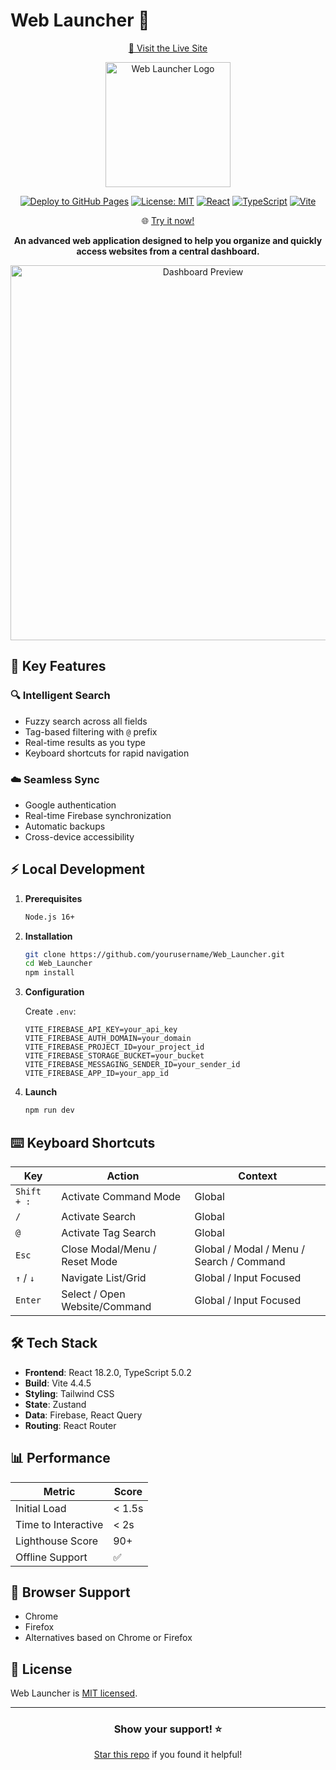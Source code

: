 # Web Launcher 🚀

<div align="center">

[🔗 Visit the Live Site](https://alexandrosliaskos.github.io/Web_MS/)

<img src="https://github.com/user-attachments/assets/85cddc06-e40e-45dc-bce9-fab67faf9553" width="200" alt="Web Launcher Logo">

[![Deploy to GitHub Pages](https://github.com/AlexandrosLiaskos/Web_Launcher/actions/workflows/deploy.yml/badge.svg)](https://github.com/AlexandrosLiaskos/Web_Launcher/actions/workflows/deploy.yml)
[![License: MIT](https://img.shields.io/badge/License-MIT-blue.svg)](https://opensource.org/licenses/MIT)
[![React](https://img.shields.io/badge/React-18.2.0-61dafb.svg)](https://reactjs.org/)
[![TypeScript](https://img.shields.io/badge/TypeScript-5.0.2-blue.svg)](https://www.typescriptlang.org/)
[![Vite](https://img.shields.io/badge/Vite-4.4.5-646cff.svg)](https://vitejs.dev/)

🌐 [Try it now!](https://alexandrosliaskos.github.io/Web_MS/)

**An advanced web application designed to help you organize and quickly access websites from a central dashboard.**

<img src="https://github.com/user-attachments/assets/eb7f704d-f115-4590-a0a5-a016e316da51" width="600" alt="Dashboard Preview">

</div>

## 🌟 Key Features

### 🔍 Intelligent Search

- Fuzzy search across all fields
- Tag-based filtering with `@` prefix
- Real-time results as you type
- Keyboard shortcuts for rapid navigation

### ☁️ Seamless Sync

- Google authentication
- Real-time Firebase synchronization
- Automatic backups
- Cross-device accessibility

## ⚡ Local Development

1. **Prerequisites**

    ```bash
    Node.js 16+
    ```

2. **Installation**

    ```bash
    git clone https://github.com/yourusername/Web_Launcher.git
    cd Web_Launcher
    npm install
    ```

3. **Configuration**

    Create `.env`:

    ```env
    VITE_FIREBASE_API_KEY=your_api_key
    VITE_FIREBASE_AUTH_DOMAIN=your_domain
    VITE_FIREBASE_PROJECT_ID=your_project_id
    VITE_FIREBASE_STORAGE_BUCKET=your_bucket
    VITE_FIREBASE_MESSAGING_SENDER_ID=your_sender_id
    VITE_FIREBASE_APP_ID=your_app_id
    ```

4. **Launch**

    ```bash
    npm run dev
    ```

## ⌨️ Keyboard Shortcuts

| Key         | Action                        | Context                    |
|-------------|-------------------------------|----------------------------|
| `Shift + :` | Activate Command Mode         | Global                     |
| `/`         | Activate Search               | Global                     |
| `@`         | Activate Tag Search           | Global                     |
| `Esc`       | Close Modal/Menu / Reset Mode | Global / Modal / Menu / Search / Command |
| `↑` / `↓`   | Navigate List/Grid            | Global / Input Focused     |
| `Enter`     | Select / Open Website/Command | Global / Input Focused     |

## 🛠️ Tech Stack

- **Frontend**: React 18.2.0, TypeScript 5.0.2
- **Build**: Vite 4.4.5
- **Styling**: Tailwind CSS
- **State**: Zustand
- **Data**: Firebase, React Query
- **Routing**: React Router

## 📊 Performance

| Metric | Score |
|--------|--------|
| Initial Load | < 1.5s |
| Time to Interactive | < 2s |
| Lighthouse Score | 90+ |
| Offline Support | ✅ |

## 🔧 Browser Support

- Chrome
- Firefox
- Alternatives based on Chrome or Firefox

## 📖 License

Web Launcher is [MIT licensed](LICENSE).

---

<div align="center">

### Show your support! ⭐

[Star this repo](https://github.com/AlexandrosLiaskos/Web_Launcher) if you found it helpful!

</div>
